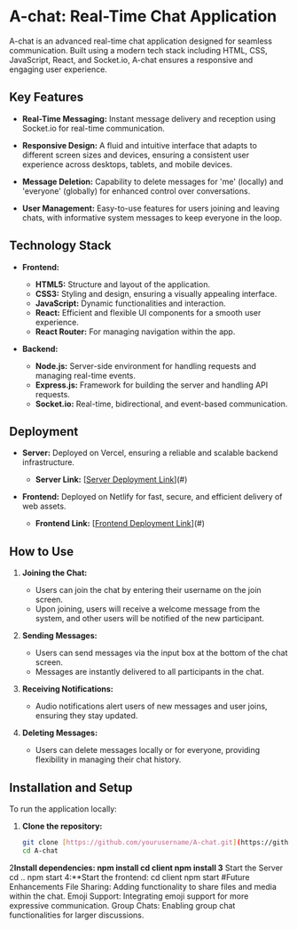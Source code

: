 # A-chat: Real-Time Chat Application

A-chat is an advanced real-time chat application designed for seamless communication. Built using a modern tech stack including HTML, CSS, JavaScript, React, and Socket.io, A-chat ensures a responsive and engaging user experience.

## Key Features

- **Real-Time Messaging:** Instant message delivery and reception using Socket.io for real-time communication.
- **Responsive Design:** A fluid and intuitive interface that adapts to different screen sizes and devices, ensuring a consistent user experience across desktops, tablets, and mobile devices.

- **Message Deletion:** Capability to delete messages for 'me' (locally) and 'everyone' (globally) for enhanced control over conversations.
- **User Management:** Easy-to-use features for users joining and leaving chats, with informative system messages to keep everyone in the loop.

## Technology Stack

- **Frontend:** 
  - **HTML5:** Structure and layout of the application.
  - **CSS3:** Styling and design, ensuring a visually appealing interface.
  - **JavaScript:** Dynamic functionalities and interaction.
  - **React:** Efficient and flexible UI components for a smooth user experience.
  - **React Router:** For managing navigation within the app.

- **Backend:** 
  - **Node.js:** Server-side environment for handling requests and managing real-time events.
  - **Express.js:** Framework for building the server and handling API requests.
  - **Socket.io:** Real-time, bidirectional, and event-based communication.

## Deployment

- **Server:** Deployed on Vercel, ensuring a reliable and scalable backend infrastructure.
  - **Server Link:** [[Server Deployment Link](https://ar-chat-zeta.vercel.app/)](#)

- **Frontend:** Deployed on Netlify for fast, secure, and efficient delivery of web assets.
  - **Frontend Link:** [[Frontend Deployment Link](https://demo-c-ar-chat.netlify.app)](#)

## How to Use

1. **Joining the Chat:**
   - Users can join the chat by entering their username on the join screen.
   - Upon joining, users will receive a welcome message from the system, and other users will be notified of the new participant.

2. **Sending Messages:**
   - Users can send messages via the input box at the bottom of the chat screen.
   - Messages are instantly delivered to all participants in the chat.

3. **Receiving Notifications:**
   - Audio notifications alert users of new messages and user joins, ensuring they stay updated.

4. **Deleting Messages:**
   - Users can delete messages locally or for everyone, providing flexibility in managing their chat history.

## Installation and Setup

To run the application locally:

1. **Clone the repository:**
   ```sh
   git clone [https://github.com/yourusername/A-chat.git](https://github.com/Ashish-ranjan82/ar-chat)
   cd A-chat
  2**Install dependencies:
   npm install
   cd client
   npm install
   3** Start the Server
   cd ..
  npm start
  4:**Start the frontend:
  cd client
  npm start
  #Future Enhancements
File Sharing: Adding functionality to share files and media within the chat.
Emoji Support: Integrating emoji support for more expressive communication.
Group Chats: Enabling group chat functionalities for larger discussions.

  

   

   
